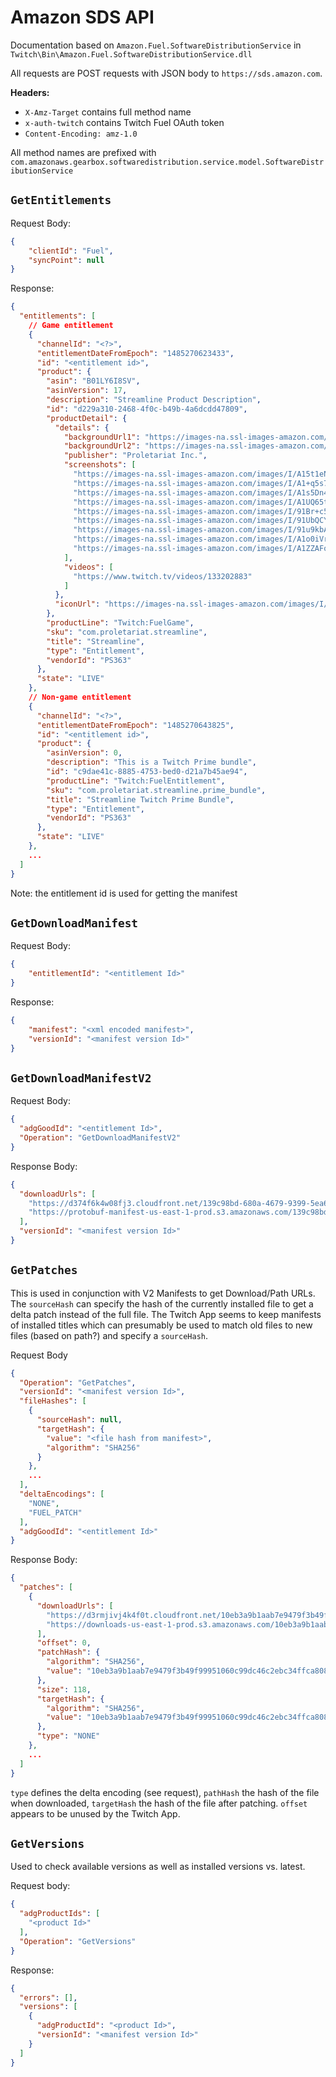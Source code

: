 # Amazon SDS API

Documentation based on `Amazon.Fuel.SoftwareDistributionService` in `Twitch\Bin\Amazon.Fuel.SoftwareDistributionService.dll`

All requests are POST requests with JSON body to `https://sds.amazon.com`.

**Headers:**
* `X-Amz-Target` contains full method name
* `x-auth-twitch` contains Twitch Fuel OAuth token
* `Content-Encoding: amz-1.0`

All method names are prefixed with `com.amazonaws.gearbox.softwaredistribution.service.model.SoftwareDistributionService`

## `GetEntitlements`

Request Body:
```json
{
    "clientId": "Fuel",
    "syncPoint": null
}
```

Response:
```json
{
  "entitlements": [
    // Game entitlement
    {
      "channelId": "<?>",
      "entitlementDateFromEpoch": "1485270623433",
      "id": "<entitlement id>",
      "product": {
        "asin": "B01LY6I8SV",
        "asinVersion": 17,
        "description": "Streamline Product Description",
        "id": "d229a310-2468-4f0c-b49b-4a6dcdd47809",
        "productDetail": {
          "details": {
            "backgroundUrl1": "https://images-na.ssl-images-amazon.com/images/I/A1s5Dn4PbcL.jpg",
            "backgroundUrl2": "https://images-na.ssl-images-amazon.com/images/I/71ATqW8g9+L.jpg",
            "publisher": "Proletariat Inc.",
            "screenshots": [
              "https://images-na.ssl-images-amazon.com/images/I/A15t1eN9L5L.jpg",
              "https://images-na.ssl-images-amazon.com/images/I/A1+q5s77ZEL.jpg",
              "https://images-na.ssl-images-amazon.com/images/I/A1s5Dn4PbcL.jpg",
              "https://images-na.ssl-images-amazon.com/images/I/A1UQ65tz4vL.jpg",
              "https://images-na.ssl-images-amazon.com/images/I/91Br+c5JybL.jpg",
              "https://images-na.ssl-images-amazon.com/images/I/91UbQCYgEFL.jpg",
              "https://images-na.ssl-images-amazon.com/images/I/91u9kbA-dDL.jpg",
              "https://images-na.ssl-images-amazon.com/images/I/A1o0iVrtDzL.jpg",
              "https://images-na.ssl-images-amazon.com/images/I/A1ZZAFon2wL.jpg"
            ],
            "videos": [
              "https://www.twitch.tv/videos/133202883"
            ]
          },
          "iconUrl": "https://images-na.ssl-images-amazon.com/images/I/61242jdqe0L.png"
        },
        "productLine": "Twitch:FuelGame",
        "sku": "com.proletariat.streamline",
        "title": "Streamline",
        "type": "Entitlement",
        "vendorId": "PS363"
      },
      "state": "LIVE"
    },
    // Non-game entitlement
    {
      "channelId": "<?>",
      "entitlementDateFromEpoch": "1485270643825",
      "id": "<entitlement id>",
      "product": {
        "asinVersion": 0,
        "description": "This is a Twitch Prime bundle",
        "id": "c9dae41c-8885-4753-bed0-d21a7b45ae94",
        "productLine": "Twitch:FuelEntitlement",
        "sku": "com.proletariat.streamline.prime_bundle",
        "title": "Streamline Twitch Prime Bundle",
        "type": "Entitlement",
        "vendorId": "PS363"
      },
      "state": "LIVE"
    },
	...
  ]
}
```

Note: the entitlement id is used for getting the manifest


## `GetDownloadManifest`

Request Body:
```json
{
    "entitlementId": "<entitlement Id>"
}
```

Response:
```json
{
    "manifest": "<xml encoded manifest>",
    "versionId": "<manifest version Id>"
}
```

## `GetDownloadManifestV2`

Request Body:
```json
{
  "adgGoodId": "<entitlement Id>",
  "Operation": "GetDownloadManifestV2"
}
```

Response Body:
```json
{
  "downloadUrls": [
    "https://d374f6k4w08fj3.cloudfront.net/139c98bd-680a-4679-9399-5ea6c2c866b7?Expires=1534828868&Signature=...",
    "https://protobuf-manifest-us-east-1-prod.s3.amazonaws.com/139c98bd-680a-4679-9399-5ea6c2c866b7?X-Amz-Algorithm=..."
  ],
  "versionId": "<manifest version Id>"
}
```

## `GetPatches`

This is used in conjunction with V2 Manifests to get Download/Path URLs.
The `sourceHash` can specify the hash of the currently installed file to get a delta patch instead of the full file.
The Twitch App seems to keep manifests of installed titles which can presumably be used to match old files to new files (based on path?) and specify a `sourceHash`.

Request Body
```json
{
  "Operation": "GetPatches",
  "versionId": "<manifest version Id>",
  "fileHashes": [
    {
      "sourceHash": null,
      "targetHash": {
        "value": "<file hash from manifest>",
        "algorithm": "SHA256"
      }
    },
	...
  ],
  "deltaEncodings": [
    "NONE",
    "FUEL_PATCH"
  ],
  "adgGoodId": "<entitlement Id>"
}
```

Response Body:
```json
{
  "patches": [
    {
      "downloadUrls": [
        "https://d3rmjivj4k4f0t.cloudfront.net/10eb3a9b1aab7e9479f3b49f99951060c99dc46c2ebc34ffca808904233ed77c-d7e2194c-adfc-4403-a8ac-83e11db98ad6?Expires=...",
        "https://downloads-us-east-1-prod.s3.amazonaws.com/10eb3a9b1aab7e9479f3b49f99951060c99dc46c2ebc34ffca808904233ed77c-d7e2194c-adfc-4403-a8ac-83e11db98ad6?X-Amz-Algorithm=..."
      ],
      "offset": 0,
      "patchHash": {
        "algorithm": "SHA256",
        "value": "10eb3a9b1aab7e9479f3b49f99951060c99dc46c2ebc34ffca808904233ed77c"
      },
      "size": 118,
      "targetHash": {
        "algorithm": "SHA256",
        "value": "10eb3a9b1aab7e9479f3b49f99951060c99dc46c2ebc34ffca808904233ed77c"
      },
      "type": "NONE"
    },
	...
  ]
}
```

`type` defines the delta encoding (see request), `pathHash` the hash of the file when downloaded, `targetHash` the hash of the file after patching.
`offset` appears to be unused by the Twitch App.

## `GetVersions`

Used to check available versions as well as installed versions vs. latest.

Request body:
```json
{
  "adgProductIds": [
    "<product Id>"
  ],
  "Operation": "GetVersions"
}
```

Response:
```json
{
  "errors": [],
  "versions": [
    {
      "adgProductId": "<product Id>",
      "versionId": "<manifest version Id>"
    }
  ]
}
```
